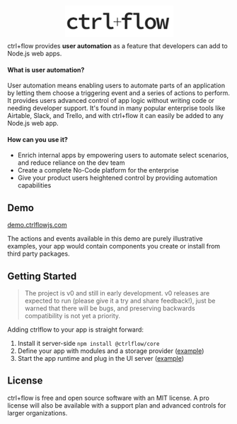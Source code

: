 <p align="center" style="margin-bottom: -5px">
  <img width="245" height="70" src="./docs/assets/Logo.PNG">
</p>

ctrl+flow provides **user automation** as a feature that developers can add to Node.js web apps. 

#### What is user automation? 

User automation means enabling users to automate parts of an application by letting them choose a triggering event and a series of actions to perform. It provides users advanced control of app logic without writing code or needing developer support. It's found in many popular enterprise tools like Airtable, Slack, and Trello, and with ctrl+flow it can easily be added to any Node.js web app.

#### How can you use it?
- Enrich internal apps by empowering users to automate select scenarios, and reduce reliance on the dev team
- Create a complete No-Code platform for the enterprise
- Give your product users heightened control by providing automation capabilities

## Demo

[demo.ctrlflowjs.com](https://demo.ctrlflowjs.com/)

The actions and events available in this demo are purely illustrative examples, your app would contain components you create or install from third party packages.

## Getting Started

> The project is v0 and still in early development. v0 releases are expected to run (please give it a try and share feedback!), just be warned that there will be bugs, and preserving backwards compatibility is not yet a priority.

Adding ctrlflow to your app is straight forward:

1) Install it server-side `npm install @ctrlflow/core`
2) Define your app with modules and a storage provider ([example](https://github.com/ctrlflowjs/ctrlflow/blob/main/examples/crm/src/ctrlflow/app.js))
3) Start the app runtime and plug in the UI server ([example](https://github.com/ctrlflowjs/ctrlflow/blob/main/examples/crm/src/server.js))

## License

ctrl+flow is free and open source software with an MIT license. A pro license will also be available with a support plan and advanced controls for larger organizations.
